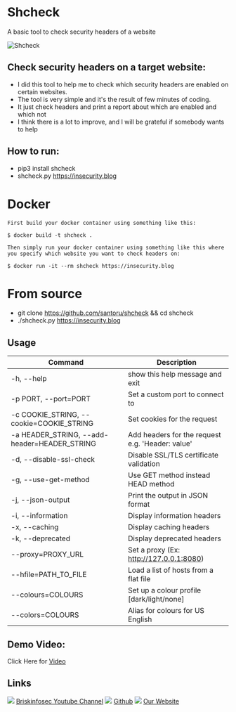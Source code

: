 Shcheck
============
 A basic tool to check security headers of a website 
 
 ![Shcheck]()
 
Check security headers on a target website:
-----------------
- I did this tool to help me to check which security headers are enabled on certain websites.
- The tool is very simple and it's the result of few minutes of coding.
- It just check headers and print a report about which are enabled and which not
- I think there is a lot to improve, and I will be grateful if somebody wants to help

How to run:
----------------
- pip3 install shcheck
- shcheck.py https://insecurity.blog

# Docker
    First build your docker container using something like this:
    
    $ docker build -t shcheck .
    
    Then simply run your docker container using something like this where you specify which website you want to check headers on:   
    
    $ docker run -it --rm shcheck https://insecurity.blog

# From source
- git clone https://github.com/santoru/shcheck && cd shcheck
- ./shcheck.py https://insecurity.blog

Usage
------
|  Command | Description   |
| ------------ | ------------ |
|-h, --help |show this help message and exit|
| -p PORT, --port=PORT | Set a custom port to connect to|
| -c COOKIE_STRING, --cookie=COOKIE_STRING | Set cookies for the request|
|  -a HEADER_STRING, --add-header=HEADER_STRING | Add headers for the request e.g. 'Header: value'|
|-d, --disable-ssl-check| Disable SSL/TLS certificate validation|
|-g, --use-get-method  | Use GET method instead HEAD method |
| -j, --json-output  |   Print the output in JSON format  |
| -i, --information    | Display information headers |
| -x, --caching    |     Display caching headers |
| -k, --deprecated   |   Display deprecated headers|
| --proxy=PROXY_URL   |  Set a proxy (Ex: http://127.0.0.1:8080) |
| --hfile=PATH_TO_FILE | Load a list of hosts from a flat file|
|--colours=COLOURS |    Set up a colour profile [dark/light/none] |
| --colors=COLOURS  |    Alias for colours for US English |

Demo Video:
-----------------
Click Here for [Video](https://www.youtube.com/watch?v=Mc2Lw0TnSyw "Video")

Links
----------------
![ ](https://img.icons8.com/color/15/000000/youtube-play.png) [Briskinfosec Youtube Channel](https://www.youtube.com/channel/UCcPmqqYETcO_7-6p_uUsF1w "Briskinfosec Youtube Channel")
 ![ ](https://img.icons8.com/glyph-neue/15/000000/github.png) [Github](https://github.com/briskinfosec "Github") 
![ ](https://img.icons8.com/ios/15/000000/internet--v2.png) [Our Website](https://www.briskinfosec.com/ "Our Website")
